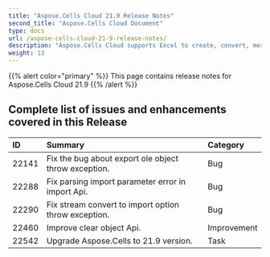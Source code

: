 ```yaml
---
title: "Aspose.Cells Cloud 21.9 Release Notes"
second_title: "Aspose.Cells Cloud Document"
type: docs
url: /aspose-cells-cloud-21-9-release-notes/
description: "Aspose.Cells Cloud supports Excel to create, convert, merge, split, protected, inner object operation, and so on."
weight: 13
---
```

{{% alert color="primary" %}} 
This page contains release notes for Aspose.Cells Cloud 21.9
{{% /alert %}} 
## **Complete list of issues and enhancements covered in this Release**
|**ID**|**Summary**|**Category**|
| :- | :- | :- |
| 22141 |Fix the bug about export ole object throw exception.|Bug |
| 22288 |Fix parsing import parameter error in import Api.|Bug |
| 22290 |Fix stream convert  to import option throw exception.|Bug |
| 22460 |Improve clear object Api.|Improvement |
| 22542 |Upgrade Aspose.Cells to 21.9 version.|Task |
